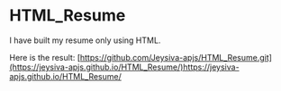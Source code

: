 # HTML_Resume

I have built my resume only using HTML.

Here is the result: [https://github.com/Jeysiva-apjs/HTML_Resume.git](https://jeysiva-apjs.github.io/HTML_Resume/)https://jeysiva-apjs.github.io/HTML_Resume/

